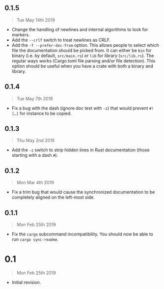 ## 0.1.5

> Tue May 14th 2019

  - Change the handling of newlines and internal algorithms to look for markers.
  - Add the `--crlf` switch to treat newlines as CRLF.
  - Add the `-f --prefer-doc-from` option. This allows people to select which file the documentation
    should be picked from. It can either be `bin` for binary (i.e. by default, `src/main.rs`) or
    `lib` for library (`src/lib.rs`). The regular ways works (Cargo.toml file parsing and/or file
    detection). This option should be useful when you have a crate with both a binary and library.

## 0.1.4

> Tue May 7th 2019

  - Fix a bug with the dash (ignore doc test with `-z`) that would prevent `#![…]` for instance to
    be copied.

## 0.1.3

> Thu May 2nd 2019

  - Add the `-z` switch to strip hidden lines in Rust documentation (those starting with a dash
    `#`).

## 0.1.2

> Mon Mar 4th 2019

  - Fix a trim bug that would cause the synchronized documentation to be completely aligned on the
    left-most side.

## 0.1.1

> Mon Feb 25th 2019

  - Fix the `cargo` subcommand incompatibility. You should now be able to run `cargo sync-readme`.

# 0.1

> Mon Feb 25th 2019

  - Initial revision.
